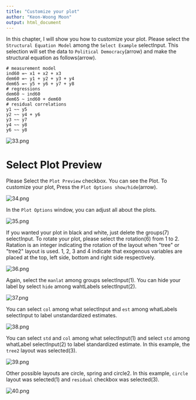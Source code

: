 ```yaml
---
title: "Customize your plot"
author: "Keon-Woong Moon"
output: html_document
---
```


In this chapter, I will show you how to customize your plot. Please select the  `Structural Equation Model` among the `Select Example` selectInput. This selection will set the data to `Political Democracy`(arrow) and make the structural equation as follows(arrow).

```
# measurement model
ind60 =~ x1 + x2 + x3
dem60 =~ y1 + y2 + y3 + y4
dem65 =~ y5 + y6 + y7 + y8
# regressions
dem60 ~ ind60
dem65 ~ ind60 + dem60
# residual correlations
y1 ~~ y5
y2 ~~ y4 + y6
y3 ~~ y7
y4 ~~ y8
y6 ~~ y8
```

![33.png](fig/33.png)


# Select Plot Preview

Please Select the `Plot Preview` checkbox. You can see the Plot. To customize your plot, Press the `Plot Options show/hide`(arrow).

![34.png](fig/34.png)

In the `Plot Options` window, you can adjust all about the plots.  

![35.png](fig/35.png)

If you wanted your plot in black and white, just delete the groups(7) selectInput. To rotate your plot, please select the rotation(6) from 1 to 2. Ratation is an integer indicating the rotation of the layout when "tree" or "tree2" layout is used. 1, 2, 3 and 4 indicate that exogenous variables are placed at the top, left side, bottom and right side respectively. 

![36.png](fig/36.png)

Again, select the `manlat` among groups selectInput(1). You can hide your label by select `hide` among wahtLabels selectInput(2). 

![37.png](fig/37.png)

You can select `col` among what selectInput and `est` among whatLabels selectInput to label unstandardized estimates.

![38.png](fig/38.png)

You can select `std` and `col` among what selectInput(1) and select `std` among whatLabel selectInput(2) to label standardized estimate. In this example, the `tree2` layout was selected(3).

![39.png](fig/39.png)

Other possible layouts are circle, spring and circle2. In this example, `circle` layout was selected(1) and `residual` checkbox was selected(3). 

![40.png](fig/40.png)
